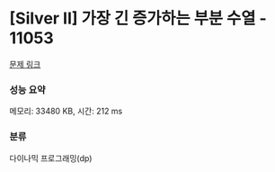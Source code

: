 # [Silver II] 가장 긴 증가하는 부분 수열 - 11053 

[문제 링크](https://www.acmicpc.net/problem/11053) 

### 성능 요약

메모리: 33480 KB, 시간: 212 ms

### 분류

다이나믹 프로그래밍(dp)

